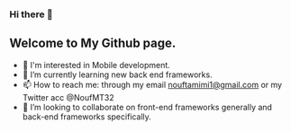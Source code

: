 ### Hi there 👋

## Welcome to My Github page.

<!--
**Nouftamimi/Nouftamimi** is a ✨ _special_ ✨ repository because its `README.md` (this file) appears on your GitHub profile.

Here are some ideas to get you started:

- 🔭 I’m currently working on ...
- 🌱 I’m currently learning ...
- 👯 I’m looking to collaborate on ...
- 🤔 I’m looking for help with ...
- 💬 Ask me about ...
- 📫 How to reach me: ...
- 😄 Pronouns: ...
- ⚡ Fun fact: ...
-->
- 👀 I'm interested in Mobile development.
- 🌱 I’m currently learning new back end frameworks.
- 📫 How to reach me: through my email nouftamimi1@gmail.com or my Twitter acc @NoufMT32
- 👯 I’m looking to collaborate on front-end frameworks generally and back-end frameworks specifically.
